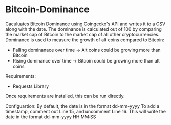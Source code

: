 # Bitcoin-Dominance
Caculuates Bitcoin Dominance using Coingecko's API and writes it to a CSV along with the date.
The dominance is calculated out of 100 by comparing the market cap of Bitcoin to the market cap of all other cryptocurrencies.
Dominance is used to measure the growth of alt coins compared to Bitcoin:
- Falling dominanace over time -> Alt coins could be growing more than Bitcoin
- Rising dominance over time -> Bitcoin could be growing more than alt coins

Requirements:
- Requests Library

Once requirements are installed, this can be run directly.

Configuartion:
By default, the date is in the format dd-mm-yyyy
To add a timestamp, comment out Line 15, and uncomment Line 16. This will write the date in the format dd-mm-yyyy HH:MM:SS



